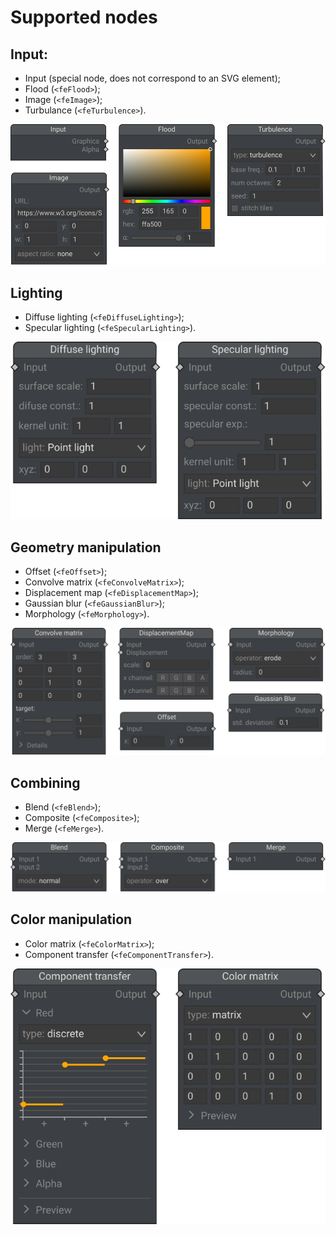 # Supported nodes

## Input:

* Input (special node, does not correspond to an SVG element);
* Flood (`<feFlood>`);
* Image (`<feImage>`);
* Turbulance (`<feTurbulence>`).

![](samples/input-nodes.svg)


## Lighting

* Diffuse lighting (`<feDiffuseLighting>`);
* Specular lighting (`<feSpecularLighting>`).

![](samples/lighting-nodes.svg)


## Geometry manipulation

* Offset (`<feOffset>`);
* Convolve matrix (`<feConvolveMatrix>`);
* Displacement map (`<feDisplacementMap>`);
* Gaussian blur (`<feGaussianBlur>`);
* Morphology (`<feMorphology>`).

![](samples/geometry-nodes.svg)


## Combining

* Blend (`<feBlend>`);
* Composite (`<feComposite>`);
* Merge (`<feMerge>`).

![](samples/combining-nodes.svg)


## Color manipulation

* Color matrix (`<feColorMatrix>`);
* Component transfer (`<feComponentTransfer>`).

![](samples/color-nodes.svg)
